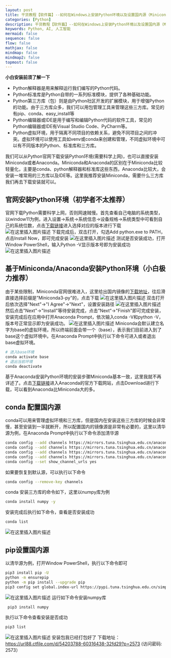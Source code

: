 ```yaml
---
layout: post
title: 干货教程【软件篇】--如何在Windows上安装Python环境以及设置国内源（Miniconda/Anaconda安装）
categories: [Python]
description: 干货教程【软件篇】--如何在Windows上安装Python环境以及设置国内源（Miniconda/Anaconda安装）
keywords: Python, AI, 人工智能
mermaid: false
sequence: false
flow: false
mathjax: false
mindmap: false
mindmap2: false
topmost: false
---
```

**小白安装前须了解一下**
* Python解释器是用来解释运行我们编写的Python代码。
* Python标准库是Python自带的一系列标准模块，提供了各种基础功能。
* Python第三方库（包）则是由Python社区开发的扩展模块，用于增强Python的功能。由于三方库众多，我们可以用包管理工具来管理这些三方库。常见的有pip、conda、easy_install等
* Python编辑器或IDE是用于编写和编辑Python代码的软件工具，常见的Python编辑器或IDE有Visual Studio Code、PyCharm等。
* Python虚拟环境，用于隔离不同项目的依赖关系，避免不同项目之间的冲突。虚拟环境可以使用工具如venv或conda来创建和管理，不同虚拟环境中可以有不同版本的Python、标准库和三方库。

我们可以从Python官网下载安装Python环境(需要科学上网)，也可以直接安装Miniconda或者Anaconda。Miniconda和Anaconda的区别在于Miniconda比较轻量化，主要是conda、python解释器和标准库这些东西，Anaconda比较大，会安装一堆常用的三方库以及IDE等。这里我推荐安装Miniconda，需要什么三方库我们再去下载安装就可以。

## 官网安装Python环境（初学者不太推荐）
官网下载Python需要科学上网，否则网速贼慢。首先查看自己电脑的系统类型，以window11为例，进入设置->系统->系统信息->设备规格->系统类型中可看到自己的系统位数，点击[下载链接](https://www.python.org/downloads/windows/)进入选择对应的版本进行下载
![在这里插入图片描述](https://img-blog.csdnimg.cn/direct/b2a49fe9ae3840a9a032e2014e5cd13a.png)
下载完成后，双击打开，勾选Add python.exe to PATH，点击Install Now，即可完成安装
![在这里插入图片描述](https://img-blog.csdnimg.cn/direct/ec42ae0660ff43a0b619d2bea6c3b5b9.png)
测试是否安装成功，打开Window PowerShell，输入Python -V显示版本号即为安装成功
![在这里插入图片描述](https://img-blog.csdnimg.cn/direct/62b21172f57a4c9ca479ec353e150f78.png)

## 基于Miniconda/Anaconda安装Python环境（小白极力推荐）

由于某些限制，Miniconda官网很难进入，这里给出国内镜像的[下载地址](https://mirrors.bfsu.edu.cn/anaconda/miniconda/)，往后滑直接选择前缀是”Miniconda3-py”的，点击下载
![在这里插入图片描述](https://img-blog.csdnimg.cn/direct/99b0d98d7b424eacbbd247c462ee8e4a.png)
双击打开后依次选择"Next"->"I Agree"->"Next"，设置安装路径
![在这里插入图片描述](https://img-blog.csdnimg.cn/direct/3afce6613956417c8cd169612beb0e86.png)
然后点击"Next"->"Install"等待安装完成，点击”Next“->"Finish"即可完成安装，安装完成后在应用中打开Anaconda Prompt，依次输入conda -V和python -V，版本号正常显示即为安装成功。
![在这里插入图片描述](https://img-blog.csdnimg.cn/direct/9bcff483fa384e2c819aedbb6b5027c3.png)
Miniconda会默认建立名字为base的虚拟环境，所以终端前面会带一个（base），表示我们目前进入到了base这个虚拟环境中。在Anaconda Prompt中执行以下命令可进入或者退出base虚拟环境。
```bash
# 进入base环境
conda activate base
# 退出当前环境
conda deactivate
```
基于Anaconda安装Python环境的安装步骤Miniconda基本一致，这里我就不再详述了。点击[下载链接](https://www.anaconda.com/download)进入Anaconda的官方下载网站，点击Download进行下载，可以看到Anaconda比Miniconda大的多。

## conda 配置国内源
conda可以用来管理虚拟环境和三方库，但是国内在安装这些三方库的时候会非常慢，甚至安装到一半就断开，所以配置国内的镜像源是非常有必要的，这里以清华源为例，在Anaconda Prompt中执行以下命令添加清华源
```bash
conda config --add channels https://mirrors.tuna.tsinghua.edu.cn/anaconda/pkgs/free/
conda config --add channels https://mirrors.tuna.tsinghua.edu.cn/anaconda/pkgs/main/
conda config --add channels https://mirrors.tuna.tsinghua.edu.cn/anaconda/cloud/conda-forge 
conda config --add channels https://mirrors.tuna.tsinghua.edu.cn/anaconda/cloud/msys2/
conda config --set show_channel_urls yes
```
如果要恢复到默认源，可以执行以下命令
```bash
conda config --remove-key channels
```
conda 安装三方库的命令如下，这里以numpy库为例
```bash
conda install numpy -y
```
安装完成后执行如下命令，查看是否安装成功
```bash
conda list
```
![在这里插入图片描述](https://img-blog.csdnimg.cn/direct/790a497d3b2046efb94f7d732e299b7a.png)

## pip设置国内源
以清华源为例，打开Window PowerShell，执行以下命令即可
```bash
pip3 install pip -U
python -m ensurepip 
python -m pip install --upgrade pip
pip3 config set global.index-url https://pypi.tuna.tsinghua.edu.cn/simple
```
![在这里插入图片描述](https://img-blog.csdnimg.cn/direct/0621559c9a01413586a34ad218ed8f96.png)
运行如下命令安装numpy库
```bash
 pip3 install numpy
```
执行以下命令查看安装是否成功
```bash
pip3 list
```
![在这里插入图片描述](https://img-blog.csdnimg.cn/direct/1ff2850072d74f5f9590f6a3eae897b2.png)
安装包我已经打包好了
下载地址：https://url88.ctfile.com/d/54203788-60316438-32fd29?p=2573 (访问密码: 2573）